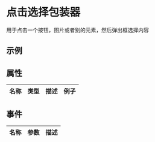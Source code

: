# 点击选择包装器  
用于点击一个按钮，图片或者别的元素，然后弹出框选择内容  

## 示例  
<Demo>
  <ClickAndSelectWrapperDemo />
</Demo>


## 属性  
| 名称 | 类型 | 描述 | 例子 |  
| ---- | ---- | ---- | ---- |

## 事件  
| 名称 | 参数 | 描述 |  
| ---- | ---- | ---- |  

<Comment />